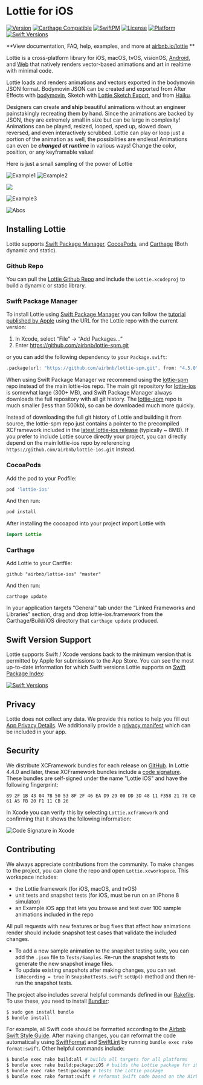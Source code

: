 # Lottie for iOS

[![Version](https://img.shields.io/cocoapods/v/lottie-ios.svg?style=flat)](https://cocoapods.org/pods/lottie-ios) [![Carthage Compatible](https://img.shields.io/badge/Carthage-compatible-4BC51D.svg?style=flat)](https://github.com/Carthage/Carthage) [![SwiftPM](https://img.shields.io/badge/SPM-supported-DE5C43.svg?style=flat)](https://swift.org/package-manager/) [![License](https://img.shields.io/cocoapods/l/lottie-ios.svg?style=flat)](https://cocoapods.org/pods/lottie-ios) [![Platform](https://img.shields.io/endpoint?url=https%3A%2F%2Fswiftpackageindex.com%2Fapi%2Fpackages%2Fairbnb%2Flottie-ios%2Fbadge%3Ftype%3Dplatforms)](https://swiftpackageindex.com/airbnb/lottie-ios) [![Swift Versions](https://img.shields.io/endpoint?url=https%3A%2F%2Fswiftpackageindex.com%2Fapi%2Fpackages%2Fairbnb%2Flottie-ios%2Fbadge%3Ftype%3Dswift-versions)](https://swiftpackageindex.com/airbnb/lottie-ios)

**View documentation, FAQ, help, examples, and more at [airbnb.io/lottie](https://airbnb.io/lottie/)
**

Lottie is a cross-platform library for iOS, macOS, tvOS,
visionOS, [Android](https://github.com/airbnb/lottie-android),
and [Web](https://github.com/airbnb/lottie-web) that natively renders vector-based animations and
art in realtime with minimal code.

Lottie loads and renders animations and vectors exported in the bodymovin JSON format. Bodymovin
JSON can be created and exported from After Effects
with [bodymovin](https://github.com/bodymovin/bodymovin), Sketch
with [Lottie Sketch Export](https://github.com/buba447/Lottie-Sketch-Export), and
from [Haiku](https://www.haikuanimator.com).

Designers can create **and ship** beautiful animations without an engineer painstakingly recreating
them by hand.
Since the animations are backed by JSON, they are extremely small in size but can be large in
complexity!
Animations can be played, resized, looped, sped up, slowed down, reversed, and even interactively
scrubbed.
Lottie can play or loop just a portion of the animation as well, the possibilities are endless!
Animations can even be ***changed at runtime*** in various ways! Change the color, position, or any
keyframable value!

Here is just a small sampling of the power of Lottie

![Example1](_Gifs/Examples1.gif)
![Example2](_Gifs/Examples2.gif)

<img src="_Gifs/Community 2_3.gif" />

![Example3](_Gifs/Examples3.gif)

![Abcs](_Gifs/Examples4.gif)

## Installing Lottie

Lottie
supports [Swift Package Manager](https://www.swift.org/package-manager/), [CocoaPods](https://cocoapods.org/),
and [Carthage](https://github.com/Carthage/Carthage) (Both dynamic and static).

### Github Repo

You can pull the [Lottie Github Repo](https://github.com/airbnb/lottie-ios/) and include the
`Lottie.xcodeproj` to build a dynamic or static library.

### Swift Package Manager

To install Lottie using [Swift Package Manager](https://github.com/swiftlang/swift-package-manager)
you can follow
the [tutorial published by Apple](https://developer.apple.com/documentation/xcode/adding_package_dependencies_to_your_app)
using the URL for the Lottie repo with the current version:

1. In Xcode, select “File” → “Add Packages...”
1. Enter https://github.com/airbnb/lottie-spm.git

or you can add the following dependency to your `Package.swift`:

```swift
.package(url: "https://github.com/airbnb/lottie-spm.git", from: "4.5.0")
```

When using Swift Package Manager we recommend using
the [lottie-spm](https://github.com/airbnb/lottie-spm) repo instead of the main lottie-ios repo. The
main git repository for [lottie-ios](https://github.com/airbnb/lottie-ios) is somewhat large (300+
MB), and Swift Package Manager always downloads the full repository with all git history.
The [lottie-spm](https://github.com/airbnb/lottie-spm) repo is much smaller (less than 500kb), so
can be downloaded much more quickly.

Instead of downloading the full git history of Lottie and building it from source, the lottie-spm
repo just contains a pointer to the precompiled XCFramework included in
the [latest lottie-ios release](https://github.com/airbnb/lottie-ios/releases/latest) (typically ~
8MB). If you prefer to include Lottie source directly your project, you can directly depend on the
main lottie-ios repo by referencing `https://github.com/airbnb/lottie-ios.git` instead.

### CocoaPods

Add the pod to your Podfile:

```ruby
pod 'lottie-ios'
```

And then run:

```ruby
pod install
```

After installing the cocoapod into your project import Lottie with

```swift
import Lottie
```

### Carthage

Add Lottie to your Cartfile:

```
github "airbnb/lottie-ios" "master"
```

And then run:

```
carthage update
```

In your application targets “General” tab under the “Linked Frameworks and Libraries” section, drag
and drop lottie-ios.framework from the Carthage/Build/iOS directory that `carthage update` produced.

## Swift Version Support

Lottie supports Swift / Xcode versions back to the minimum version that is permitted by Apple for
submissions to the App Store. You can see the most up-to-date information for which Swift versions
Lottie supports on [Swift Package Index](https://swiftpackageindex.com/airbnb/lottie-ios):

[![Swift Versions](https://img.shields.io/endpoint?url=https%3A%2F%2Fswiftpackageindex.com%2Fapi%2Fpackages%2Fairbnb%2Flottie-ios%2Fbadge%3Ftype%3Dswift-versions)](https://swiftpackageindex.com/airbnb/lottie-ios)

## Privacy

Lottie does not collect any data. We provide this notice to help you fill
out [App Privacy Details](https://developer.apple.com/app-store/app-privacy-details/). We
additionally provide
a [privacy manifest](https://github.com/airbnb/lottie-ios/blob/master/Sources/PrivacyInfo.xcprivacy)
which can be included in your app.

## Security

We distribute XCFramework bundles for each release
on [GitHub](https://github.com/airbnb/lottie-ios/releases/latest). In Lottie 4.4.0 and later, these
XCFramework bundles include
a [code signature](https://developer.apple.com/documentation/xcode/verifying-the-origin-of-your-xcframeworks).
These bundles are self-signed under the name "Lottie iOS" and have the following fingerprint:

```
89 2F 1B 43 04 7B 50 53 8F 2F 46 EA D9 29 00 DD 3D 48 11 F358 21 78 C0 61 A5 FB 20 F1 11 CB 26
```

In Xcode you can verify this by selecting `Lottie.xcframework` and confirming that it shows the
following information:

![Code Signature in Xcode](_Gifs/code_signature.png)

## Contributing

We always appreciate contributions from the community. To make changes to the project, you can clone
the repo and open `Lottie.xcworkspace`. This workspace includes:

- the Lottie framework (for iOS, macOS, and tvOS)
- unit tests and snapshot tests (for iOS, must be run on an iPhone 8 simulator)
- an Example iOS app that lets you browse and test over 100 sample animations included in the repo

All pull requests with new features or bug fixes that affect how animations render should include
snapshot test cases that validate the included changes.

- To add a new sample animation to the snapshot testing suite, you can add the `.json` file to
  `Tests/Samples`. Re-run the snapshot tests to generate the new snapshot image files.
- To update existing snapshots after making changes, you can set `isRecording = true` in
  `SnapshotTests.swift` `setUp()` method and then re-run the snapshot tests.

The project also includes several helpful commands defined in
our [Rakefile](https://github.com/airbnb/lottie-ios/blob/master/Rakefile). To use these, you need to
install [Bundler](https://bundler.io/):

```bash
$ sudo gem install bundle
$ bundle install
```

For example, all Swift code should be formatted according to
the [Airbnb Swift Style Guide](https://github.com/airbnb/swift). After making changes, you can
reformat the code automatically using [SwiftFormat](https://github.com/nicklockwood/SwiftFormat)
and [SwiftLint](https://github.com/realm/SwiftLint) by running `bundle exec rake format:swift`.
Other helpful commands include:

```bash
$ bundle exec rake build:all # builds all targets for all platforms
$ bundle exec rake build:package:iOS # builds the Lottie package for iOS
$ bundle exec rake test:package # tests the Lottie package
$ bundle exec rake format:swift # reformat Swift code based on the Airbnb Swift Style Guide
```
